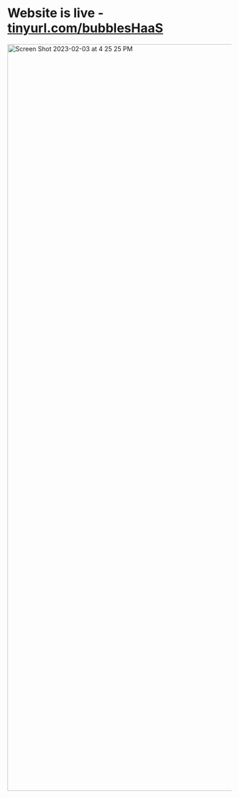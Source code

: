# Website is live - [tinyurl.com/bubblesHaaS](https://tinyurl.com/bubblesHaaS)
<img width="1680" alt="Screen Shot 2023-02-03 at 4 25 25 PM" src="https://user-images.githubusercontent.com/22242257/216722695-23fa4196-b9cf-44aa-839d-dd45424977a5.png">
